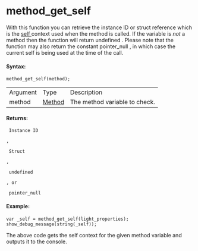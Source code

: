 # method_get_self

With this function you can retrieve the instance ID or struct reference
which is the [ self ](../../GML_Overview/Instance_Keywords) context
used when the method is called. If the variable is *not* a method then
the function will return undefined . Please note that the function may
also return the constant pointer_null , in which case the current self
is being used at the time of the call.

#### Syntax:

``` gml
method_get_self(method);
```

|          |                                                                              |                               |
|----------|------------------------------------------------------------------------------|-------------------------------|
| Argument | Type                                                                         | Description                   |
| method   |  [Method](../../../../GameMaker_Language/GML_Overview/Method_Variables)  | The method variable to check. |

#### Returns:

``` gml
 Instance ID

,

 Struct

,

 undefined

, or

 pointer_null
```

#### Example:

``` gml
var _self = method_get_self(light_properties);
show_debug_message(string(_self));
```

The above code gets the self context for the given method variable and
outputs it to the console.
